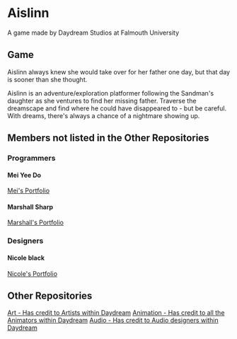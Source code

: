 # Aislinn
A game made by Daydream Studios at Falmouth University

## Game
Aislinn always knew she would take over for her father one day, but that day is sooner than she thought.

Aislinn is an adventure/exploration platformer following the Sandman's daughter as she ventures to find her missing father. Traverse the dreamscape and find where he could have disappeared to - but be careful. With dreams, there's always a chance of a nightmare showing up.

## Members not listed in the Other Repositories

### Programmers

#### Mei Yee Do
[Mei's Portfolio](https://mydo99.github.io)

#### Marshall Sharp
[Marshall's Portfolio](https://fourman2004.github.io/)

### Designers

#### Nicole black
[Nicole's Portfolio](https://nicoleblack4545.wixsite.com/nicole-black---game)

## Other Repositories
[Art - Has credit to Artists within Daydream](https://github.com/Fourman2004/Aislinn-Art.git)
[Animation - Has credit to all the Animators within Daydream](https://github.com/Fourman2004/Aislinn_Animations.git)
[Audio - Has credit to Audio designers within Daydream](https://github.com/Fourman2004/Aislinn_Audio.git)
